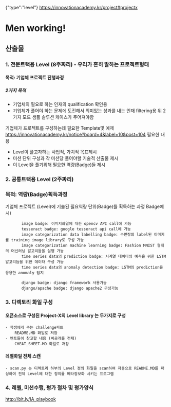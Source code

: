 {"type":"level"}
https://innovationacademy.kr/project#projectx 
# Men working!

## 산출물
### 1. 전문트랙용 Level (8주짜리) - 우리가 흔히 말하는 프로젝트형태
#### 목적: 기업체 프로젝트 진행과정 
##### 2가지 목적
   - 기업체의 필요로 하는 인재의 qualification 확인용
   - 기업체가 풀어야 하는 문제에 도전해서 의미있는 성과를 내는 인재 filtering용
   위 2가지 모드 샘플 솔루션 케이스가 주어져야함
  
   기업체가 프로젝트를 구성하는데 필요한 Template및 예제  
       https://innovationacademy.kr/notice?board=4&label=10&post=104 
   필요한 내용
   - Level이 풀고자하는 사업적, 가치적 목표제시
   - 미션 단위 구성과 각 미션당 풀어야할 기술적 산출물 제시
   - 이 Level을 풀기위해 필요한 역량(Badge)들 제시
   
### 2. 공통트랙용 Level (2주짜리)
### 목적: 역량(Badge)획득과정 
   기업체 프로젝트 (Level)에 기술된 필요역량 단위(Badge)를 획득하는 과정 
   Badge예시)
````
       image badge: 이미지화일에 대한 opencv API call에 가능
       tesseract badge: google tesseract api call에 가능
       image categorization data labelling badge: 수만장의 label된 이미지를 training image library로 구성 가능
       image categorization machine learning badge: Fashion MNIST 형태의 머신러닝 알고리듬을 실행 가능
       time series data의 prediction badge: 시계열 데이타의 예측을 위한 LSTM 알고리듬을 위한 데이타 구성 가능
       time series data의 anomaly detection badge: LSTM의 prediction을 응용한 anomaly 탐지
       
       django badge: django framework 사용가능
       django/apache badge: django apache2 구성가능
````       

### 3. 디렉토리 화일 구성
#### 오픈소스로 구성된 Project-X의 Level library 는 두가지로 구성
    - 학생에게 주는 challenge파트
        README.MD 화일로 저장
    - 멘토들이 참고할 내용 (비공개를 전제)
        CHEAT_SHEET.MD 화일로 저장

#### 레벨화일 전체 스캔
    - scan.py 는 디렉토리 하부의 Level 정의 화일을 scan하여 자동으로 README.MD를 파싱하여 전체 Level에 대한 정의를 메타정보화 시키는 프로그램

### 4. 레벨, 미션수행, 평가 절차 및 평가양식

http://bit.ly/IA_playbook

